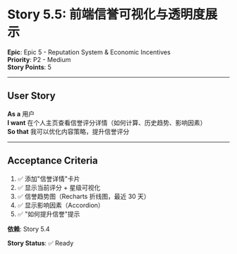 # Story 5.5: 前端信誉可视化与透明度展示

**Epic**: Epic 5 - Reputation System & Economic Incentives  
**Priority**: P2 - Medium  
**Story Points**: 5

---

## User Story

**As a** 用户  
**I want** 在个人主页查看信誉评分详情（如何计算、历史趋势、影响因素）  
**So that** 我可以优化内容策略，提升信誉评分

---

## Acceptance Criteria

1. ✅ 添加"信誉详情"卡片
2. ✅ 显示当前评分 + 星级可视化
3. ✅ 信誉趋势图（Recharts 折线图，最近 30 天）
4. ✅ 显示影响因素（Accordion）
5. ✅ "如何提升信誉"提示

**依赖**: Story 5.4

**Story Status**: ✅ Ready
